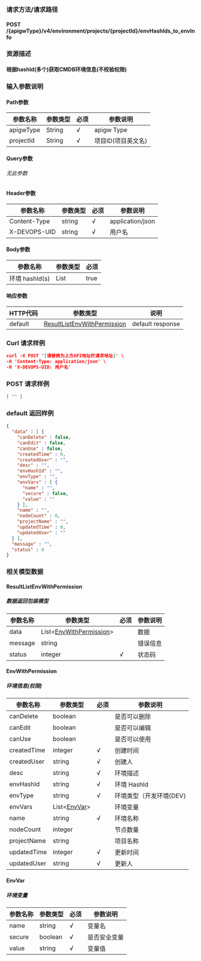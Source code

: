 ### 请求方法/请求路径
#### POST /{apigwType}/v4/environment/projects/{projectId}/envHashIds_to_envInfo
### 资源描述
#### 根据hashId(多个)获取CMDB环境信息(不校验权限)
### 输入参数说明
#### Path参数

| 参数名称      | 参数类型   | 必须  | 参数说明        |
| --------- | ------ | --- | ----------- |
| apigwType | String | √   | apigw Type  |
| projectId | String | √   | 项目ID(项目英文名) |

#### Query参数
###### 无此参数
#### Header参数

| 参数名称         | 参数类型   | 必须  | 参数说明             |
| ------------ | ------ | --- | ---------------- |
| Content-Type | string | √   | application/json |
| X-DEVOPS-UID | string | √   | 用户名              |

#### Body参数

| 参数名称         | 参数类型         | 必须   |
| ------------ | ------------ | ---- |
| 环境 hashId(s) | List<string> | true |

#### 响应参数

| HTTP代码  | 参数类型                                                        | 说明               |
| ------- | ----------------------------------------------------------- | ---------------- |
| default | [ResultListEnvWithPermission](#ResultListEnvWithPermission) | default response |

### Curl 请求样例

```Json
curl -X POST '[请替换为上方API地址栏请求地址]' \
-H 'Content-Type: application/json' \
-H 'X-DEVOPS-UID: 用户名' 
```

### POST 请求样例

```Json
[ "" ]
```

### default 返回样例

```Json
{
  "data" : [ {
    "canDelete" : false,
    "canEdit" : false,
    "canUse" : false,
    "createdTime" : 0,
    "createdUser" : "",
    "desc" : "",
    "envHashId" : "",
    "envType" : "",
    "envVars" : [ {
      "name" : "",
      "secure" : false,
      "value" : ""
    } ],
    "name" : "",
    "nodeCount" : 0,
    "projectName" : "",
    "updatedTime" : 0,
    "updatedUser" : ""
  } ],
  "message" : "",
  "status" : 0
}
```

### 相关模型数据
#### ResultListEnvWithPermission
##### 数据返回包装模型

| 参数名称    | 参数类型                                          | 必须  | 参数说明 |
| ------- | --------------------------------------------- | --- | ---- |
| data    | List<[EnvWithPermission](#EnvWithPermission)> |     | 数据   |
| message | string                                        |     | 错误信息 |
| status  | integer                                       | √   | 状态码  |

#### EnvWithPermission
##### 环境信息(权限)

| 参数名称        | 参数类型                    | 必须  | 参数说明                                   |
| ----------- | ----------------------- | --- | -------------------------------------- |
| canDelete   | boolean                 |     | 是否可以删除                                 |
| canEdit     | boolean                 |     | 是否可以编辑                                 |
| canUse      | boolean                 |     | 是否可以使用                                 |
| createdTime | integer                 | √   | 创建时间                                   |
| createdUser | string                  | √   | 创建人                                    |
| desc        | string                  | √   | 环境描述                                   |
| envHashId   | string                  | √   | 环境 HashId                              |
| envType     | string                  | √   | 环境类型（开发环境{DEV}|测试环境{TEST}|构建环境{BUILD}） |
| envVars     | List<[EnvVar](#EnvVar)> |     | 环境变量                                   |
| name        | string                  | √   | 环境名称                                   |
| nodeCount   | integer                 |     | 节点数量                                   |
| projectName | string                  |     | 项目名称                                   |
| updatedTime | integer                 | √   | 更新时间                                   |
| updatedUser | string                  | √   | 更新人                                    |

#### EnvVar
##### 环境变量

| 参数名称   | 参数类型    | 必须  | 参数说明   |
| ------ | ------- | --- | ------ |
| name   | string  | √   | 变量名    |
| secure | boolean | √   | 是否安全变量 |
| value  | string  | √   | 变量值    |

 
